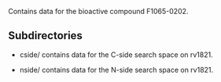 Contains data for the bioactive compound F1065-0202.

## Subdirectories

- cside/ contains data for the C-side search space on rv1821.

- nside/ contains data for the N-side search space on rv1821.

